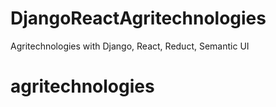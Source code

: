 # DjangoReactAgritechnologies
Agritechnologies with Django, React, Reduct, Semantic UI
# agritechnologies
